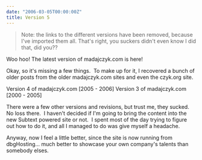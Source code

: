 ```yaml
---
date: "2006-03-05T00:00:00Z"
title: Version 5
---
```


> Note: the links to the different versions have been removed, because I've imported them all.  That's right, you suckers didn't even know I did that, did you??

Woo hoo! The latest version of madajczyk.com is here!

Okay, so it's missing a few things.  To make up for it, I recovered a bunch of older posts from the older madajczyk.com sites and even the czyk.org site.

Version 4 of madajczyk.com [2005 - 2006]
Version 3 of madajczyk.com [2000 - 2005]

There were a few other versions and revisions, but trust me, they sucked.  No loss there.  I haven't decided if I'm going to bring the content into the new Subtext powered site or not.  I spent most of the day trying to figure out how to do it, and all I managed to do was give myself a headache.

Anyway, now I feel a little better, since the site is now running from dbgHosting... much better to showcase your own company's talents than somebody elses.
